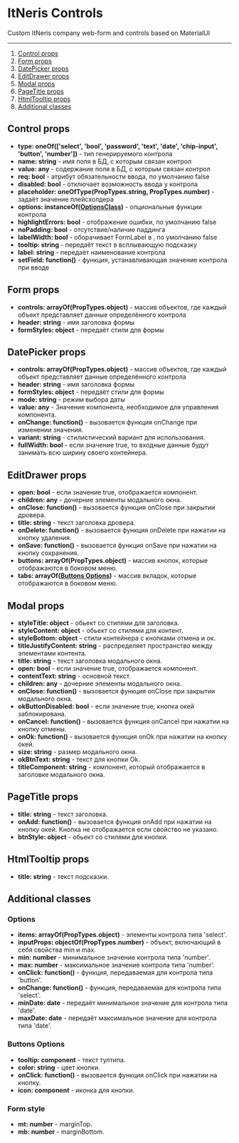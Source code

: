 # ItNeris Controls
Custom ItNeris company web-form and controls based on MaterialUI

-----

1. [Control props](https://github.com/itneris/controls/blob/main/README.md#control-props)
2. [Form props](https://github.com/itneris/controls/blob/main/README.md#form-props)
3. [DatePicker props](https://github.com/itneris/controls/blob/main/README.md#datepicker-props)
4. [EditDrawer props](https://github.com/itneris/controls/blob/main/README.md#editdrawer-props)
5. [Modal props](https://github.com/itneris/controls/blob/main/README.md#modal-props)
6. [PageTitle props](https://github.com/itneris/controls/blob/main/README.md#pagetitle-props)
7. [HtmlTooltip props](https://github.com/itneris/controls/blob/main/README.md#рtmlнooltip-props)
8. [Additional classes](https://github.com/itneris/controls/blob/main/README.md#form-props)

 ## Control props
 - **type: oneOf(['select', 'bool', 'password', 'text', 'date', 'chip-input', 'button', 'number'])** - тип генерируемого контрола
 - **name: string** - имя поля в БД, с которым связан контрол
 - **value: any** - содержание поля в БД, с которым связан контрол
 - **req: bool** - атрибут обязательности ввода, по умолчанию false
 - **disabled: bool** - отключает возможность ввода у контрола
 - **placeholder: oneOfType(PropTypes.string, PropTypes.number)** - задаёт значение плейсхолдера
 - **options: instanceOf([OptionsClass](https://github.com/itneris/controls/blob/main/README.md#options))** - опциональные функции контрола
 - **highlightErrors: bool** - отображение ошибки, по умолчанию false
 - **noPadding: bool** -  отсутствие/наличие паддинга
 - **labelWidth: bool** - оборачивает FormLabel в <Box width="103px">, по умолчанию false
 - **tooltip: string** - передаёт текст в всплывающую подсказку
 - **label: string** - передаёт наименование контрола
 - **setField: function()** - функция, устанавливающая значение контрола при вводе
 
 ## Form props
 - **controls: arrayOf(PropTypes.object)** - массив объектов, где каждый объект представляет данные определённого контрола
 - **header: string** - имя заголовка формы
 - **formStyles: object** - передаёт стили для формы

 ## DatePicker props
 - **controls: arrayOf(PropTypes.object)** - массив объектов, где каждый объект представляет данные определённого контрола
 - **header: string** - имя заголовка формы
 - **formStyles: object** - передаёт стили для формы
 - **mode: string** - режим выбора даты
 - **value: any** - Значение компонента, необходимое для управления компонента.
 - **onChange: function()** - вызовается функция onChange при изменении значения.
 - **variant: string** - стилистический вариант для использования.
 - **fullWidth: bool** - если значение true, то входные данные будут занимать всю ширину своего контейнера.
 
 ## EditDrawer props
 - **open: bool** -  если значение true, отображается компонент.
 - **children: any** - дочерние элементы модального окна.
 - **onClose: function()** - вызовается функция onClose при закрытии дровера. 
 - **title: string** - текст заголовка дровера.
 - **onDelete: function()** - вызовается функция onDelete при нажатии на кнопку удаления.
 - **onSave: function()** - вызовается функция onSave при нажатии на кнопку сохранения.
 - **buttons: arrayOf(PropTypes.object)** - массив кнопок, которые отображаются в боковом меню.
 - **tabs: arrayOf([Buttons Options](https://github.com/itneris/controls/blob/main/README.md#buttons-options))** - массив вкладок, которые отображаются в боковом меню.
 
 ## Modal props
 - **styleTitle: object** - обьект со стилями для заголовка.
 - **styleContent: object** - обьект со стилями для контент.
 - **styleBottom: object** - стили контейнера с кнопками отмена и ок.
 - **titleJustifyContent: string** - распределяет пространство между элементами контента.
 - **title: string** - текст заголовка модального окна.
 - **open: bool** - если значение true, отображается компонент.
 - **contentText: string** - основной текст.
 - **children: any** - дочерние элементы модального окна.
 - **onClose: function()** - вызовается функция onClose при закрытии модального окна.
 - **okButtonDisabled: bool** - если значение true, кнопка окей заблокирована.
 - **onCancel: function()** - вызовается функция onCancel при нажатии на кнопку отмены.
 - **onOk: function()** - вызовается функция onOk при нажатии на кнопку окей.
 - **size: string** - размер модального окна.
 - **okBtnText: string** - текст для кнопки Ok.
 - **titleComponent: string** - компонент, который отображается в заголовке модального окна.

 ## PageTitle props
 - **title: string** - текст заголовка.
 - **onAdd: function()** - вызовается функция onAdd при нажатии на кнопку окей.  Кнопка не отображается если свойство не указано.
 - **btnStyle: object** - обьект со стилями для кнопки.

 ## HtmlTooltip props
 - **title: string** - текст подсказки.

 ## Additional classes
  ### Options
  - **items: arrayOf(PropTypes.object)** - элементы контрола типа 'select'.
  - **inputProps: objectOf(PropTypes.number)** - объект, включающий в себя свойства min и max.
  - **min: number** - минимальное значение контрола типа 'number'.
  - **max: number** - максимальное значение контрола типа 'number'.
  - **onClick: function()** - функция, передаваемая для контрола типа 'button'.
  - **onChange: function()** - функция, передаваемая для контрола типа 'select'.
  - **minDate: date** - передаёт минимальное значение для контрола типа 'date'.
  - **maxDate: date** - передаёт максимальное значение для контрола типа 'date'.

  ### Buttons Options
  - **tooltip: component** - текст тултипа.
  - **color: string** - цвет кнопки.
  - **onClick: function()** - вызовается функция onClick при нажатии на кнопку.
  - **icon: component** - иконка для кнопки.
 
  ### Form style
  - **mt: number** - marginTop.
  - **mb: number** - marginBottom.